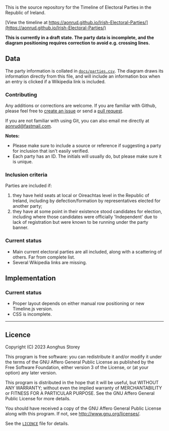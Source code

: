 This is the source repository for the Timeline of Electoral Parties in the Republic of Ireland.

[View the timeline at https://aonrud.github.io/Irish-Electoral-Parties/](https://aonrud.github.io/Irish-Electoral-Parties/)

**This is currently in a draft state. The party data is incomplete, and the diagram positioning requires correction to avoid e.g. crossing lines.**

## Data

The party information is collated in [`docs/parties.csv`](docs/parties.csv). The diagram draws its information directly from this file, and will include an information box when an entry is clicked if a Wikipedia link is included.

### Contributing

Any additions or corrections are welcome. If you are familiar with Github, please feel free to [create an issue](https://github.com/Aonrud/Irish-Electoral-Parties/issues) or send a [pull request](https://github.com/Aonrud/Irish-Electoral-Parties/pulls).

If you are not familiar with using Git, you can also email me directly at [aonrud@fastmail.com](mailto:aonrud@fastmail.com).

**Notes:**

* Please make sure to include a source or reference if suggesting a party for inclusion that isn't easily verified.
* Each party has an ID. The initials will usually do, but please make sure it is unique.

### Inclusion criteria

Parties are included if:

1. they have held seats at local or Oireachtas level in the Republic of Ireland, including by defection/formation by representatives elected for another party;
2. they have at some point in their existence stood candidates for election, including where those candidates were officially 'Independent' due to lack of registration but were known to be running under the party banner.

### Current status

* Main current electoral parties are all included, along with a scattering of others. Far from complete list.
* Several Wikipedia links are missing.

## Implementation

### Current status

* Proper layout depends on either manual row positioning or new Timeline.js version.
* CSS is incomplete.

* * *

## Licence

Copyright (C) 2023 Aonghus Storey

This program is free software: you can redistribute it and/or modify
it under the terms of the GNU Affero General Public License as published by
the Free Software Foundation, either version 3 of the License, or
(at your option) any later version.

This program is distributed in the hope that it will be useful,
but WITHOUT ANY WARRANTY; without even the implied warranty of
MERCHANTABILITY or FITNESS FOR A PARTICULAR PURPOSE.  See the
GNU Affero General Public License for more details.

You should have received a copy of the GNU Affero General Public License
along with this program.  If not, see <http://www.gnu.org/licenses/>.

See the [`LICENCE`](LICENCE) file for details.

